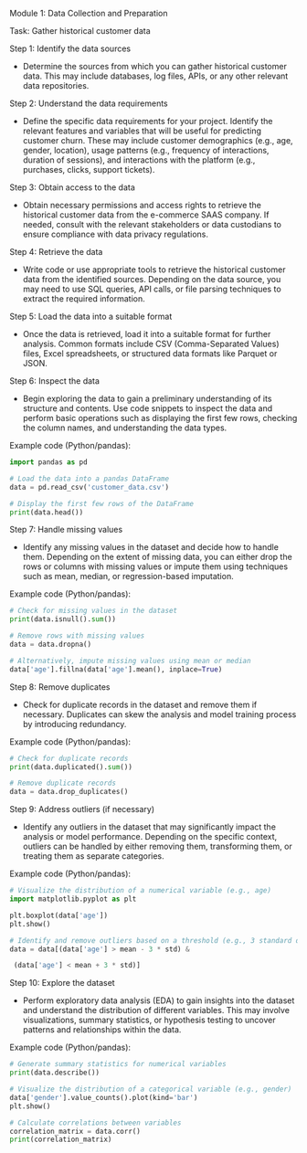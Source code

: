 

Module 1: Data Collection and Preparation

Task: Gather historical customer data

Step 1: Identify the data sources
- Determine the sources from which you can gather historical customer data. This may include databases, log files, APIs, or any other relevant data repositories.

Step 2: Understand the data requirements
- Define the specific data requirements for your project. Identify the relevant features and variables that will be useful for predicting customer churn. These may include customer demographics (e.g., age, gender, location), usage patterns (e.g., frequency of interactions, duration of sessions), and interactions with the platform (e.g., purchases, clicks, support tickets).

Step 3: Obtain access to the data
- Obtain necessary permissions and access rights to retrieve the historical customer data from the e-commerce SAAS company. If needed, consult with the relevant stakeholders or data custodians to ensure compliance with data privacy regulations.

Step 4: Retrieve the data
- Write code or use appropriate tools to retrieve the historical customer data from the identified sources. Depending on the data source, you may need to use SQL queries, API calls, or file parsing techniques to extract the required information.

Step 5: Load the data into a suitable format
- Once the data is retrieved, load it into a suitable format for further analysis. Common formats include CSV (Comma-Separated Values) files, Excel spreadsheets, or structured data formats like Parquet or JSON.

Step 6: Inspect the data
- Begin exploring the data to gain a preliminary understanding of its structure and contents. Use code snippets to inspect the data and perform basic operations such as displaying the first few rows, checking the column names, and understanding the data types.

Example code (Python/pandas):
```python
import pandas as pd

# Load the data into a pandas DataFrame
data = pd.read_csv('customer_data.csv')

# Display the first few rows of the DataFrame
print(data.head())
```

Step 7: Handle missing values
- Identify any missing values in the dataset and decide how to handle them. Depending on the extent of missing data, you can either drop the rows or columns with missing values or impute them using techniques such as mean, median, or regression-based imputation.

Example code (Python/pandas):
```python
# Check for missing values in the dataset
print(data.isnull().sum())

# Remove rows with missing values
data = data.dropna()

# Alternatively, impute missing values using mean or median
data['age'].fillna(data['age'].mean(), inplace=True)
```

Step 8: Remove duplicates
- Check for duplicate records in the dataset and remove them if necessary. Duplicates can skew the analysis and model training process by introducing redundancy.

Example code (Python/pandas):
```python
# Check for duplicate records
print(data.duplicated().sum())

# Remove duplicate records
data = data.drop_duplicates()
```

Step 9: Address outliers (if necessary)
- Identify any outliers in the dataset that may significantly impact the analysis or model performance. Depending on the specific context, outliers can be handled by either removing them, transforming them, or treating them as separate categories.

Example code (Python/pandas):
```python
# Visualize the distribution of a numerical variable (e.g., age)
import matplotlib.pyplot as plt

plt.boxplot(data['age'])
plt.show()

# Identify and remove outliers based on a threshold (e.g., 3 standard deviations)
data = data[(data['age'] > mean - 3 * std) &

 (data['age'] < mean + 3 * std)]
```

Step 10: Explore the dataset
- Perform exploratory data analysis (EDA) to gain insights into the dataset and understand the distribution of different variables. This may involve visualizations, summary statistics, or hypothesis testing to uncover patterns and relationships within the data.

Example code (Python/pandas):
```python
# Generate summary statistics for numerical variables
print(data.describe())

# Visualize the distribution of a categorical variable (e.g., gender)
data['gender'].value_counts().plot(kind='bar')
plt.show()

# Calculate correlations between variables
correlation_matrix = data.corr()
print(correlation_matrix)
```
